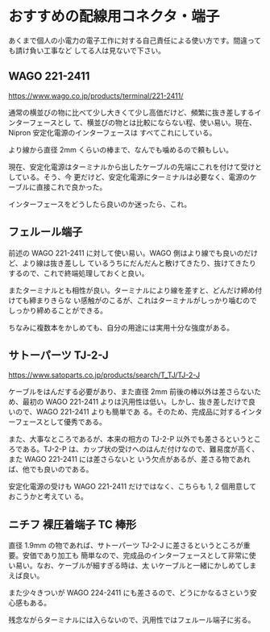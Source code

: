 # おすすめの配線用コネクタ・端子

あくまで個人の小電力の電子工作に対する自己責任による使い方です。間違っても請け負い工事など
してる人は見ないで下さい。

## WAGO 221-2411

https://www.wago.co.jp/products/terminal/221-2411/

通常の横並びの物に比べて少し大きくて少し高価だけど、頻繁に抜き差しするインターフェースとし
て、横並びの物とは比較にならない程、使い易い。現在、Nipron 安定化電源のインターフェースは
すべてこれにしている。

より線から直径 2mm くらいの棒まで、なんでも噛めるので頼もしい。

現在、安定化電源はターミナルから出したケーブルの先端にこれを付けて受けとしている。そう、今
更だけど、安定化電源にターミナルは必要なく、電源のケーブルに直接これで良かった。

インターフェースをどうしたら良いのか迷ったら、これ。

## フェルール端子

前述の WAGO 221-2411 に対して使い易い。WAGO 側はより線でも良いのだけど、より線は抜き差しし
ているうちにだんだんと散けてきたり、抜けてきたりするので、これで終端処理しておくと良い。

またターミナルとも相性が良い。ターミナルにより線を差すと、どんだけ締め付けても締まりきらな
い感触がのこるが、これはターミナルがしっかり噛むのでしっかり締めることができる。

ちなみに複数本をかしめても、自分の用途には実用十分な強度がある。

## サトーパーツ TJ-2-J

https://www.satoparts.co.jp/products/search/T_TJ/TJ-2-J

ケーブルをはんだする必要があり、また直径 2mm 前後の棒以外は差さらないため、最初の WAGO
221-2411 よりは汎用性は低い。しかし、抜き差しだけで良いので、WAGO 221-2411 よりも簡単であ
る。そのため、完成品に対するインターフェースとして優秀である。

また、大事なところであるが、本来の相方の TJ-2-P 以外でも差さるというところである。TJ-2-P
は、カップ状の受けへのはんだ付けなので、難易度が高く、また WAGO 221-2411 には差さらないと
いう欠点があるが、差さる物であれば、他でも良いのである。

安定化電源の受けも WAGO 221-2411 だけではなく、こちらも 1, 2 個用意しておこうかと考えてい
る。

## ニチフ 裸圧着端子 TC 棒形

直径 1.9mm の物であれば、サトーパーツ TJ-2-J に差さるというところが重要。安価であり加工も
簡単なので、完成品のインターフェースとして非常に使い易い。なお、ケーブルが細すぎる時は、太
いケーブルと一緒にかしめてしまえば良い。

また少々きついが WAGO 224-2411 にも差さるので、どうにかなるさという安心感もある。

残念ながらターミナルには入らないので、汎用性ではフェルール端子に劣る。
